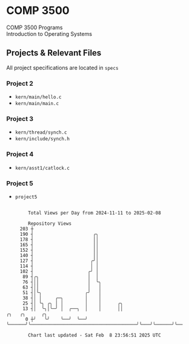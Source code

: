 # COMP 3500
COMP 3500 Programs  
Introduction to Operating Systems  
## Projects & Relevant Files
All project specifications are located in `specs`
### Project 2
- `kern/main/hello.c`
- `kern/main/main.c`
### Project 3
- `kern/thread/synch.c`
- `kern/include/synch.h`
### Project 4
- `kern/asst1/catlock.c`
### Project 5
- `project5`

```

        Total Views per Day from 2024-11-11 to 2025-02-08

        Repository Views
     203 ┼
     190 ┤                      ╭╮
     178 ┤                      ││
     165 ┤                      ││
     152 ┤                      ││
     140 ┤                      ││
     127 ┤                     ╭╯│
     114 ┤                     │ │
     102 ┤                    ╭╯ │
      89 ┤╭╮                  │  │
      76 ┤││                  │  ╰╮
      63 ┤││                  │   │
      51 ┤│╰╮                ╭╯   │
      38 ┤│ │     ╭─╮        │    │
      25 ┤│ ╰╮ ╭╮ │ │        │    │      ╭╮
      13 ┤│  ╰╮│╰─╯ │  ╭──╮  │    │      ││                                       ╭╮   ╭╮      ╭╮
       0 ┼╯   ╰╯    ╰──╯  ╰──╯    ╰──────╯╰───────────────────────────────────────╯╰───╯╰──────╯╰──

        Chart last updated - Sat Feb  8 23:56:51 2025 UTC
        
```
